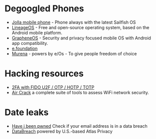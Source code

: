 # Degoogled Phones

* [Jolla mobile phone](https://shop.jolla.com/) - Phone always with the latest Sailfish OS
* [LineageOS](https://lineageos.org/) - Free and open-source operating system, based on the Android mobile platform.
* [GrapheneOS](https://grapheneos.org/) - Security and privacy focused mobile OS with Android app compatibility.
* [e.foundation](https://e.foundation/)
* [Murena](https://murena.com/) - powers by e/Os - To give people freedom of choice

# Hacking resources

* [2FA with FIDO U2F / OTP / HOTP / TOTP](https://dev.to/pssingh21/2fa-with-fido-u2f-otp-hotp-totp-46ia)
* [Air Crack](https://github.com/aircrack-ng/aircrack-ng) a complete suite of tools to assess WiFi network security.


# Date leaks
* [Have i been pwned](https://haveibeenpwned.com/) Check if your email address is in a data breach
* [DataBreach](https://databreach.com/) powered by U.S.-based Atlas Privacy
